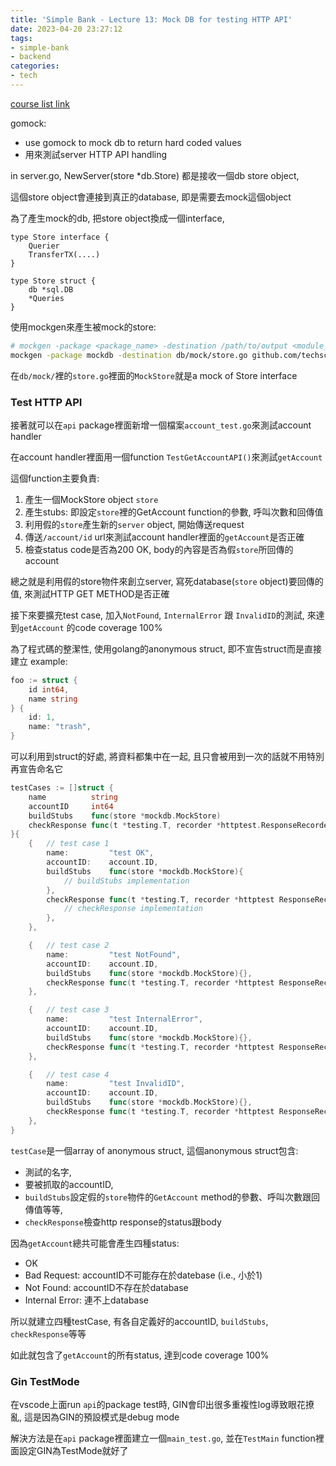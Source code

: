 ```yaml
---
title: 'Simple Bank - Lecture 13: Mock DB for testing HTTP API'
date: 2023-04-20 23:27:12
tags:
- simple-bank
- backend
categories:
- tech
---
```


[course list link](https://www.youtube.com/playlist?list=PLy_6D98if3ULEtXtNSY_2qN21VCKgoQAE)

gomock:

- use gomock to mock db to return hard coded values
- 用來測試server HTTP API handling

in server.go, NewServer(store *db.Store) 都是接收一個db store object,

這個store object會連接到真正的database, 即是需要去mock這個object

為了產生mock的db, 把store object換成一個interface,

```
type Store interface {
	Querier
	TransferTX(....)
}

type Store struct {
	db *sql.DB
	*Queries
}
```

使用mockgen來產生被mock的store:
```bash
# mockgen -package <package_name> -destination /path/to/output <module_name>/path/to/interface <interface_name> 
mockgen -package mockdb -destination db/mock/store.go github.com/techschool/simplebank/db/sqlc Store
```
在`db/mock/`裡的`store.go`裡面的`MockStore`就是a mock of Store interface

### Test HTTP API
接著就可以在`api` package裡面新增一個檔案`account_test.go`來測試account handler

在account handler裡面用一個function `TestGetAccountAPI()`來測試`getAccount`

這個function主要負責:

1. 產生一個MockStore object `store`
2. 產生stubs: 即設定`store`裡的GetAccount function的參數, 呼叫次數和回傳值
3. 利用假的`store`產生新的`server` object, 開始傳送request
4. 傳送`/account/id` url來測試account handler裡面的`getAccount`是否正確
5. 檢查status code是否為200 OK, body的內容是否為假`store`所回傳的account

總之就是利用假的store物件來創立server, 寫死database(`store` object)要回傳的值, 來測試HTTP GET METHOD是否正確

接下來要擴充test case, 加入`NotFound`, `InternalError` 跟 `InvalidID`的測試, 來達到`getAccount` 的code coverage 100%

為了程式碼的整潔性, 使用golang的anonymous struct, 即不宣告struct而是直接建立
example:
```go
foo := struct {
    id int64,
    name string
} {
    id: 1,
    name: "trash",
}
```
可以利用到struct的好處, 將資料都集中在一起, 且只會被用到一次的話就不用特別再宣告命名它

```go
testCases := []struct {
    name          string
    accountID     int64
    buildStubs    func(store *mockdb.MockStore)
    checkResponse func(t *testing.T, recorder *httptest.ResponseRecorder)
}{
    {   // test case 1
        name:         "test OK",          
		accountID:    account.ID,
		buildStubs    func(store *mockdb.MockStore){
            // buildStubs implementation
        },
		checkResponse func(t *testing.T, recorder *httptest ResponseRecorder){
            // checkResponse implementation
        },
    },

    {   // test case 2
        name:         "test NotFound",          
		accountID:    account.ID,
		buildStubs    func(store *mockdb.MockStore){},
		checkResponse func(t *testing.T, recorder *httptest ResponseRecorder){},
    },

    {   // test case 3
        name:         "test InternalError",          
		accountID:    account.ID,
		buildStubs    func(store *mockdb.MockStore){},
		checkResponse func(t *testing.T, recorder *httptest ResponseRecorder){},
    },

    {   // test case 4
        name:         "test InvalidID",          
		accountID:    account.ID,
		buildStubs    func(store *mockdb.MockStore){},
		checkResponse func(t *testing.T, recorder *httptest ResponseRecorder){},
    },
}
```
`testCase`是一個array of anonymous struct, 這個anonymous struct包含:
* 測試的名字, 
* 要被抓取的accountID, 
* `buildStubs`設定假的`store`物件的`GetAccount` method的參數、呼叫次數跟回傳值等等, 
* `checkResponse`檢查http response的status跟body

因為`getAccount`總共可能會產生四種status:
* OK
* Bad Request: accountID不可能存在於datebase (i.e., 小於1)
* Not Found: accountID不存在於database
* Internal Error: 連不上database

所以就建立四種testCase, 有各自定義好的accountID, `buildStubs`, `checkResponse`等等

如此就包含了`getAccount`的所有status, 達到code coverage 100%

### Gin TestMode
在vscode上面run `api`的package test時, GIN會印出很多重複性log導致眼花撩亂, 這是因為GIN的預設模式是debug mode

解決方法是在`api` package裡面建立一個`main_test.go`, 並在`TestMain` function裡面設定GIN為TestMode就好了
